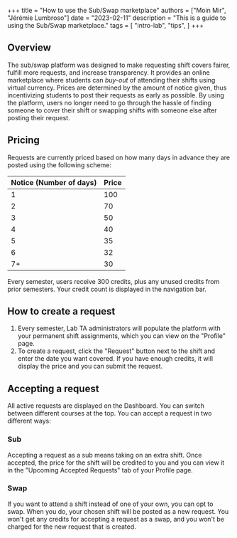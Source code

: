 +++
title = "How to use the Sub/Swap marketplace"
authors = ["Moin Mir", "Jérémie Lumbroso"]
date = "2023-02-11"
description = "This is a guide to using the Sub/Swap marketplace."
tags = [
    "intro-lab",
    "tips",
]
+++

## Overview

The sub/swap platform was designed to make requesting shift covers fairer, fulfill more requests, and increase transparency. It provides an online marketplace where students can *buy-out* of attending their shifts using virtual currency. Prices are determined by the amount of notice given, thus incentivizing students to post their requests as early as possible. By using the platform, users no longer need to go through the hassle of finding someone to cover their shift or swapping shifts with someone else after posting their request. 

## Pricing

Requests are currently priced based on how many days in advance they are posted using the following scheme:

| Notice (Number of days) | Price |
| --- | --- |
| 1 | 100 |
| 2 | 70 |
| 3 | 50 |
| 4 | 40 |
| 5 | 35 |
| 6 | 32 |
| 7+ | 30 |

Every semester, users receive 300 credits, plus any unused credits from prior semesters. Your credit count is displayed in the navigation bar.

## How to create a request

1. Every semester, Lab TA administrators will populate the platform with your permanent shift assignments, which you can view on the "Profile" page. 
2. To create a request, click the "Request" button next to the shift and enter the date you want covered. If you have enough credits, it will display the price and you can submit the request.

## Accepting a request

All active requests are displayed on the Dashboard. You can switch between different courses at the top. You can accept a request in two different ways:

### Sub

Accepting a request as a sub means taking on an extra shift. Once accepted, the price for the shift will be credited to you and you can view it in the "Upcoming Accepted Requests" tab of your Profile page.

### Swap

If you want to attend a shift instead of one of your own, you can opt to swap. When you do, your chosen shift will be posted as a new request. You won't get any credits for accepting a request as a swap, and you won't be charged for the new request that is created.
